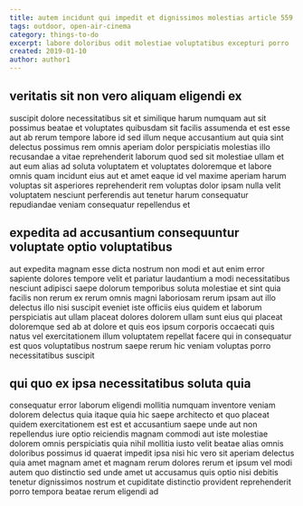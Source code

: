 ```yaml
---
title: autem incidunt qui impedit et dignissimos molestias article 559
tags: outdoor, open-air-cinema
category: things-to-do
excerpt: labore doloribus odit molestiae voluptatibus excepturi porro
created: 2019-01-10
author: author1
---
```


## veritatis sit non vero aliquam eligendi ex

suscipit dolore necessitatibus sit et similique harum numquam aut sit possimus beatae et voluptates quibusdam sit facilis assumenda et est esse aut ab rerum tempore labore id sed illum neque accusantium aut quia sint delectus possimus rem omnis aperiam dolor perspiciatis molestias illo recusandae a vitae reprehenderit laborum quod sed sit molestiae ullam et aut eum alias ad soluta voluptatem et voluptates doloremque et labore omnis quam incidunt eius aut et amet eaque id vel maxime aperiam harum voluptas sit asperiores reprehenderit rem voluptas dolor ipsam nulla velit voluptatem nesciunt perferendis aut tenetur harum consequatur repudiandae veniam consequatur repellendus et

## expedita ad accusantium consequuntur voluptate optio voluptatibus

aut expedita magnam esse dicta nostrum non modi et aut enim error sapiente dolores tempore velit et pariatur laudantium a modi necessitatibus nesciunt adipisci saepe dolorum temporibus soluta molestiae et sint quia facilis non rerum ex rerum omnis magni laboriosam rerum ipsam aut illo delectus illo nisi suscipit eveniet iste officiis eius quidem et laborum perspiciatis aut ullam placeat dolores dolorem ullam sunt eius qui placeat doloremque sed ab at dolore et quis eos ipsum corporis occaecati quis natus vel exercitationem illum voluptatem repellat facere qui in consequatur est quos voluptatibus nostrum saepe rerum hic veniam voluptas porro necessitatibus suscipit

## qui quo ex ipsa necessitatibus soluta quia

consequatur error laborum eligendi mollitia numquam inventore veniam dolorem delectus quia itaque quia hic saepe architecto et quo placeat quidem exercitationem est est et accusantium saepe unde aut non repellendus iure optio reiciendis magnam commodi aut iste molestiae dolorem omnis perspiciatis quia nihil mollitia iusto velit beatae alias omnis doloribus possimus id quaerat impedit ipsa nisi hic vero sit aperiam delectus quia amet magnam amet et magnam rerum dolores rerum et ipsum vel modi autem quo distinctio sed unde amet ut accusamus quis optio nisi debitis tenetur dignissimos nostrum et cupiditate distinctio provident reprehenderit porro tempora beatae rerum eligendi ad
